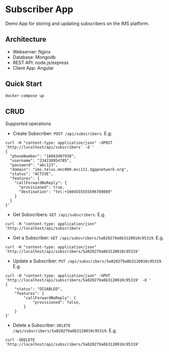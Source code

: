 # Subscriber App

Demo App for storing and updating subscribers on the IMS platform.

## Architecture

* Webserver: Nginx
* Database: Mongodb
* REST API: node.js/express
* Client App: Angular

## Quick Start

```bash
docker-compose up
```

## CRUD

Supported operations

* Create Subscriber: `POST /api/subscribers`. E.g:
````
curl -H "content-type: application/json" -XPOST 'http://localhost/api/subscribers' -d '
{
  "phoneNumber": "16043407938",
  "username": "234238954785",
  "password": "abc123",
  "domain": "ims.telus.mnc000.mcc111.3gppnetwork.org",
  "status": "ACTIVE",
  "features": {
	"callForwardNoReply": {
	  "provisioned": true,
	  "destination": "tel:+1604555555596789889"
	}
  }
}'
````
* Get Subscribers: `GET /api/subscribers`. E.g.
````
curl -H "content-type: application/json" 'http://localhost/api/subscribers'
````
* Get a Subscriber: `GET /api/subscribers/5a020279a8b3120010c95319`. E.g.
````
curl -H "content-type: application/json" 'http://localhost/api/subscribers/5a020279a8b3120010c95319'
````
* Update a Subscriber: `PUT /api/subscribers/5a020279a8b3120010c95319`. E.g.
````
curl -H "content-type: application/json" -XPUT 'http://localhost/api/subscribers/5a020279a8b3120010c95319' -d '
{
    "status": "DISABLED",
    "features": {
        "callForwardNoReply": {
            "provisioned": false,
        }
    }
}'
````
* Delete a Subscriber: `DELETE /api/subscribers/5a020279a8b3120010c95319`. E.g.
````
curl -XDELETE 'http://localhost/api/subscribers/5a020279a8b3120010c95319'
````